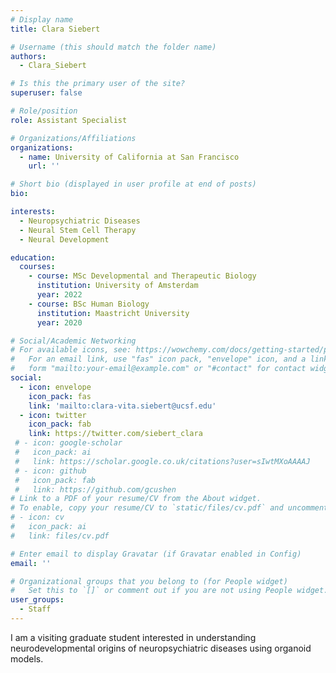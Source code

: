```yaml
---
# Display name
title: Clara Siebert

# Username (this should match the folder name)
authors:
  - Clara_Siebert

# Is this the primary user of the site?
superuser: false

# Role/position
role: Assistant Specialist

# Organizations/Affiliations
organizations:
  - name: University of California at San Francisco
    url: ''

# Short bio (displayed in user profile at end of posts)
bio: 

interests:
  - Neuropsychiatric Diseases
  - Neural Stem Cell Therapy
  - Neural Development

education:
  courses:
    - course: MSc Developmental and Therapeutic Biology
      institution: University of Amsterdam
      year: 2022
    - course: BSc Human Biology
      institution: Maastricht University
      year: 2020

# Social/Academic Networking
# For available icons, see: https://wowchemy.com/docs/getting-started/page-builder/#icons
#   For an email link, use "fas" icon pack, "envelope" icon, and a link in the
#   form "mailto:your-email@example.com" or "#contact" for contact widget.
social:
  - icon: envelope
    icon_pack: fas
    link: 'mailto:clara-vita.siebert@ucsf.edu'
  - icon: twitter
    icon_pack: fab
    link: https://twitter.com/siebert_clara
 # - icon: google-scholar
 #   icon_pack: ai
 #   link: https://scholar.google.co.uk/citations?user=sIwtMXoAAAAJ
 # - icon: github
 #   icon_pack: fab
 #   link: https://github.com/gcushen
# Link to a PDF of your resume/CV from the About widget.
# To enable, copy your resume/CV to `static/files/cv.pdf` and uncomment the lines below.
# - icon: cv
#   icon_pack: ai
#   link: files/cv.pdf

# Enter email to display Gravatar (if Gravatar enabled in Config)
email: ''

# Organizational groups that you belong to (for People widget)
#   Set this to `[]` or comment out if you are not using People widget.
user_groups:
  - Staff
---
```


I am a visiting graduate student interested in understanding neurodevelopmental origins of neuropsychiatric diseases using organoid models.